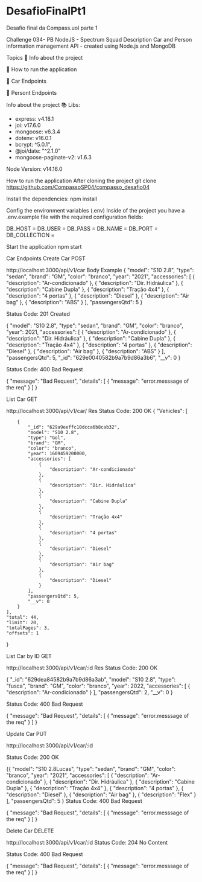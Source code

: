 # DesafioFinalPt1
Desafio final da Compass.uol parte 1

Challenge 034- PB NodeJS - Spectrum Squad 
Description
Car and Person information management API - created using Node.js and MongoDB

Topics
🔹 Info about the project

🔹 How to run the application

🔹 Car Endpoints

🔹 Persont Endpoints

Info about the project 📚
Libs:
- express: v4.18.1
- joi: v17.6.0
- mongoose: v6.3.4
- dotenv: v16.0.1
- bcrypt: ^5.0.1",
- @joi/date: "^2.1.0"
- mongoose-paginate-v2: v1.6.3

Node Version:
v14.16.0

How to run the application
After cloning the project
 git clone https://github.com/CompassoSP04/compasso_desafio04
 
Install the dependencies:
 npm install

Config the environment variables (.env)
Inside of the project you have a .env.example file with the required configuration fields:

DB_HOST =
DB_USER =
DB_PASS =
DB_NAME =
DB_PORT =
DB_COLLECTION =

Start the application
 npm start
 
Car Endpoints
Create Car
POST

http://localhost:3000/api/v1/car 
Body Example
  {
  "model": "S10 2.8",
  "type": "sedan",
  "brand": "GM",
  "color": "branco",
  "year": "2021",
  "accessories": [
    {
      "description": "Ar-condicionado"
    },
    {
      "description": "Dir. Hidráulica"
    },
    {
      "description": "Cabine Dupla"
    },
    {
      "description": "Tração 4x4"
    },
    {
      "description": "4 portas"
    },
    {
      "description": "Diesel"
    },
    {
      "description": "Air bag"
    },
    {
      "description": "ABS"
    }
  ],
  "passengersQtd": 5
}

Status Code: 201 Created

{
    "model": "S10 2.8",
    "type": "sedan",
    "brand": "GM",
    "color": "branco",
    "year": 2021,
    "accessories": [
        {
            "description": "Ar-condicionado"
        },
        {
            "description": "Dir. Hidráulica"
        },
        {
            "description": "Cabine Dupla"
        },
        {
            "description": "Tração 4x4"
        },
        {
            "description": "4 portas"
        },
        {
            "description": "Diesel"
        },
        {
            "description": "Air bag"
        },
        {
            "description": "ABS"
        }
    ],
    "passengersQtd": 5,
    "_id": "629e0040582b9a7b9d86a3b6",
    "__v": 0
}

Status Code: 400 Bad Request

{
    "message": "Bad Request",
    "details": [
        {
            "message": "error.messsage of the req"
        }
    ]
}

List Car
GET

http://localhost:3000/api/v1/car/ 
Res
Status Code: 200 OK
{
    "Vehicles": [

        {
            "_id": "629a9eeffc10dcca6b8cab32",
            "model": "S10 2.8",
            "type": "Gol",
            "brand": "GM",
            "color": "branco",
            "year": 1609459200000,
            "accessories": [
                {
                    "description": "Ar-condicionado"
                },
                {
                    "description": "Dir. Hidráulica"
                },
                {
                    "description": "Cabine Dupla"
                },
                {
                    "description": "Tração 4x4"
                },
                {
                    "description": "4 portas"
                },
                {
                    "description": "Diesel"
                },
                {
                    "description": "Air bag"
                },
                {
                    "description": "Diesel"
                }
            ],
            "passengersQtd": 5,
            "__v": 0
        }
    ],
    "total": 44,
    "limit": 20,
    "totalPages": 3,
    "offsets": 1
}

List Car by ID
GET

http://localhost:3000/api/v1/car/:id
Res
Status Code: 200 OK

{
    "_id": "629dea84582b9a7b9d86a3ab",
    "model": "S10 2.8",
    "type": "fusca",
    "brand": "GM",
    "color": "branco",
    "year": 2022,
    "accessories": [
        {
            "description": "Ar-condicionado"
        }
    ],
    "passengersQtd": 2,
    "__v": 0
} 

Status Code: 400 Bad Request

{
    "message": "Bad Request",
    "details": [
        {
            "message": "error.messsage of the req"
        }
    ]
}

Update Car
PUT

http://localhost:3000/api/v1/car/:id 

Status Code: 200 OK

{{
  "model": "S10 2.8Lucas",
  "type": "sedan",
  "brand": "GM",
  "color": "branco",
  "year": "2021",
  "accessories": [
    {
      "description": "Ar-condicionado"
    },
    {
      "description": "Dir. Hidráulica"
    },
    {
      "description": "Cabine Dupla"
    },
    {
      "description": "Tração 4x4"
    },
    {
      "description": "4 portas"
    },
    {
      "description": "Diesel"
    },
    {
      "description": "Air bag"
    },
    {
      "description": "Flex"
    }
  ],
  "passengersQtd": 5
}
Status Code: 400 Bad Request

{
    "message": "Bad Request",
    "details": [
        {
            "message": "error.messsage of the req"
        }
    ]
}

Delete Car
DELETE

http://localhost:3000/api/v1/car/:id 
Status Code: 204 No Content

Status Code: 400 Bad Request

{
    "message": "Bad Request",
    "details": [
        {
            "message": "error.messsage of the req"
        }
    ]
}

